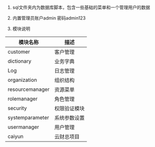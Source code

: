 1. sql文件夹内为数据库脚本，包含一些基础的菜单和一个管理用户的数据

2. 内置管理员账户admin 密码admin123

3. 模块说明

| 模块名称 | 描述 |
---|---
| customer | 客户管理 |
| dictionary | 业务字典 |
| Log | 日志管理 |
| organization | 组织结构 |
| resourcemanager | 资源菜单 |
| rolemanager | 角色管理 |
| security | 权限验证模块 |
| systemparameter | 系统参数设置 |
| usermanager | 用户管理 |
| caiyun | 云财总项目 |